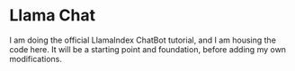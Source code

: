 # Llama Chat

I am doing the official LlamaIndex ChatBot tutorial, and I am housing the code here.
It will be a starting point and foundation, before adding my own modifications.
